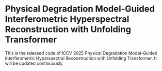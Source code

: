 # Physical Degradation Model-Guided Interferometric Hyperspectral Reconstruction with Unfolding Transformer
This is the released code of ICCV 2025 Physical Degradation Model-Guided Interferometric Hyperspectral Reconstruction with Unfolding Transformer. It will be updated continuously.
